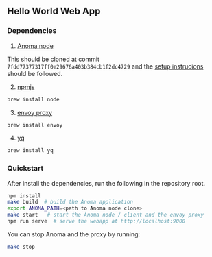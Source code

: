 ## Hello World Web App

### Dependencies

1. [Anoma node](https://github.com/anoma/anoma)

This should be cloned at commit `7fdd77377317ff0e29676a403b384cb1f2dc4729` and
the [setup instrucions](https://github.com/anoma/anoma?tab=readme-ov-file#compilation-from-sources) should be followed.


2. [npmjs](https://www.npmjs.com)

``` sh
brew install node
```

3. [envoy proxy](https://www.envoyproxy.io)

``` sh
brew install envoy
```

4. [yq](https://mikefarah.gitbook.io/yq)

``` sh
brew install yq
```

### Quickstart

After install the dependencies, run the following in the repository root.

``` sh
npm install
make build  # build the Anoma application
export ANOMA_PATH=<path to Anoma node clone>
make start   # start the Anoma node / client and the envoy proxy
npm run serve  # serve the webapp at http://localhost:9000
```

You can stop Anoma and the proxy by running:

``` sh
make stop

```
